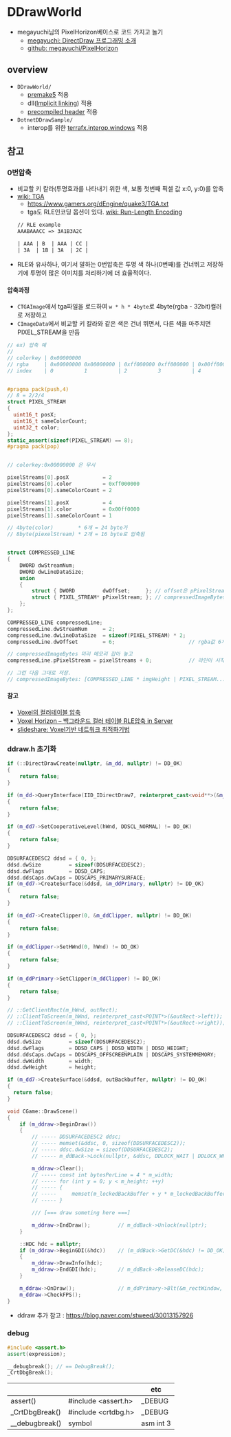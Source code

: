 # DDrawWorld

- megayuchi님의 PixelHorizon베이스로 코드 가지고 놀기
  - [megayuchi: DirectDraw 프로그래밍 소개](https://www.youtube.com/watch?v=J0MNKUYw1zY)
  - [github: megayuchi/PixelHorizon](https://github.com/megayuchi/PixelHorizon)

## overview

- `DDrawWorld/`
  - [premake5](https://premake.github.io/) 적용
  - dll([Implicit linking](https://docs.microsoft.com/en-us/cpp/build/linking-an-executable-to-a-dll)) 적용
  - [precompiled header](https://docs.microsoft.com/en-us/cpp/build/creating-precompiled-header-files) 적용
- `DotnetDDrawSample/`
  - interop를 위한 [terrafx.interop.windows](https://github.com/terrafx/terrafx.interop.windows) 적용

## 참고

### 0번압축

- 비교할 키 칼라(투명효과를 나타내기 위한 색, 보통 첫번째 픽셀 값 x:0, y:0)를 압축
- [wiki: TGA](https://en.wikipedia.org/wiki/Truevision_TGA)
  - https://www.gamers.org/dEngine/quake3/TGA.txt
  - tga도 RLE인코딩 옵션이 있다. [wiki: Run-Length Encoding](https://en.wikipedia.org/wiki/Run-length_encoding)
  ``` txt
  // RLE example
  AAABAAACC => 3A1B3A2C

  | AAA | B  | AAA | CC |
  | 3A  | 1B | 3A  | 2C |
  ```
- RLE와 유사하나, 여기서 말하는 0번압축은 투명 색 하나(0번째)를 건너뛰고 저장하기에 투명이 많은 이미치를 처리하기에 더 효율적이다.

#### 압축과정

- `CTGAImage`에서 tga파일을 로드하여 `w * h * 4byte`로 4byte(rgba - 32bit)컬러로 저장하고
- `CImageData`에서 비교할 키 칼라와 같은 색은 건너 뛰면서, 다른 색을 마주치면 PIXEL_STREAM을 만듬

``` cpp
// ex) 압축 예
// 
// colorkey | 0x00000000
// rgba     | 0x00000000 0x00000000 | 0xff000000 0xff000000 | 0x00ff0000 | 0x00000000
// index    | 0          1          | 2          3          | 4          | 5


#pragma pack(push,4)
// 8 = 2/2/4
struct PIXEL_STREAM
{
  uint16_t posX;
  uint16_t sameColorCount;
  uint32_t color;
};
static_assert(sizeof(PIXEL_STREAM) == 8);
#pragma pack(pop)


// colorkey:0x00000000 은 무시

pixelStreams[0].posX           = 2
pixelStreams[0].color          = 0xff000000
pixelStreams[0].sameColorCount = 2

pixelStreams[1].posX           = 4
pixelStreams[1].color          = 0x00ff0000
pixelStreams[1].sameColorCount = 1

// 4byte(color)        * 6개 = 24 byte가
// 8byte(piexelStream) * 2개 = 16 byte로 압축됨


struct COMPRESSED_LINE
{
    DWORD dwStreamNum;
    DWORD dwLineDataSize;
    union
    {
        struct { DWORD         dwOffset;     }; // offset은 pPixelStream을 얻기위한 중간데이터
        struct { PIXEL_STREAM* pPixelStream; }; // compressedImageBytes는 최종적으로 pPixelStream 즉 주소를 들고 있게 됨.
    };
};

COMPRESSED_LINE compressedLine;
compressedLine.dwStreamNum     = 2;
compressedLine.dwLineDataSize  = sizeof(PIXEL_STREAM) * 2;
compressedLine.dwOffset        = 6;                        // rgba값 6개 읽었으니

// compressedImageBytes 미리 메모리 잡아 놓고
compressedLine.pPixelStream = pixelStreams + 0;            // 라인이 시작하는 첫번째

// 그런 다음 그대로 저장.
// compressedImageBytes: [COMPRESSED_LINE * imgHeight | PIXEL_STREAM.... ]
```

#### 참고

- [Voxel의 컬러테이블 압축](https://megayuchi.com/2017/06/15/gamedev-voxel%EC%9D%98-%EC%BB%AC%EB%9F%AC%ED%85%8C%EC%9D%B4%EB%B8%94-%EC%95%95%EC%B6%95/)
- [Voxel Horizon – 백그라운드 컬러 테이블 RLE압축 in Server](https://megayuchi.com/2017/06/16/gamedev-voxel-horizon-%EB%B0%B1%EA%B7%B8%EB%9D%BC%EC%9A%B4%EB%93%9C-%EC%BB%A4%EB%9F%AC-%ED%85%8C%EC%9D%B4%EB%B8%94-rle%EC%95%95%EC%B6%95-in-server/)
- [slideshare: Voxel기반 네트워크 최적화기법](https://www.slideshare.net/dgtman/voxel-based-gameoptimazationrelelase)

### ddraw.h 초기화

``` cpp
if (::DirectDrawCreate(nullptr, &m_dd, nullptr) != DD_OK)
{
    return false;
}

if (m_dd->QueryInterface(IID_IDirectDraw7, reinterpret_cast<void**>(&m_dd7)) != DD_OK)
{
    return false;
}

if (m_dd7->SetCooperativeLevel(hWnd, DDSCL_NORMAL) != DD_OK)
{
    return false;
}

DDSURFACEDESC2 ddsd = { 0, };
ddsd.dwSize         = sizeof(DDSURFACEDESC2);
ddsd.dwFlags        = DDSD_CAPS;
ddsd.ddsCaps.dwCaps = DDSCAPS_PRIMARYSURFACE;
if (m_dd7->CreateSurface(&ddsd, &m_ddPrimary, nullptr) != DD_OK)
{
    return false;
}

if (m_dd7->CreateClipper(0, &m_ddClipper, nullptr) != DD_OK)
{
    return false;
}

if (m_ddClipper->SetHWnd(0, hWnd) != DD_OK)
{
    return false;
}

if (m_ddPrimary->SetClipper(m_ddClipper) != DD_OK)
{
    return false;
}

// ::GetClientRect(m_hWnd, outRect);
// ::ClientToScreen(m_hWnd, reinterpret_cast<POINT*>(&outRect->left));
// ::ClientToScreen(m_hWnd, reinterpret_cast<POINT*>(&outRect->right));

DDSURFACEDESC2 ddsd = { 0, };
ddsd.dwSize         = sizeof(DDSURFACEDESC2);
ddsd.dwFlags        = DDSD_CAPS | DDSD_WIDTH | DDSD_HEIGHT;
ddsd.ddsCaps.dwCaps = DDSCAPS_OFFSCREENPLAIN | DDSCAPS_SYSTEMMEMORY;
ddsd.dwWidth        = width;
ddsd.dwHeight       = height;

if (m_dd7->CreateSurface(&ddsd, outBackbuffer, nullptr) != DD_OK)
{
  return false;
}
```

``` cpp
void CGame::DrawScene()
{
    if (m_ddraw->BeginDraw())
    {
        // ----- DDSURFACEDESC2 ddsc;
        // ----- memset(&ddsc, 0, sizeof(DDSURFACEDESC2));
        // ----- ddsc.dwSize = sizeof(DDSURFACEDESC2);
        // ----- m_ddBack->Lock(nullptr, &ddsc, DDLOCK_WAIT | DDLOCK_WRITEONLY, nullptr);

        m_ddraw->Clear();
        // ----- const int bytesPerLine = 4 * m_width;
        // ----- for (int y = 0; y < m_height; ++y)
        // ----- {
        // -----     memset(m_lockedBackBuffer + y * m_lockedBackBufferPitch, 0, bytesPerLine);
        // ----- }

        /// [=== draw someting here ===]

        m_ddraw->EndDraw();         // m_ddBack->Unlock(nullptr);
    }

    ::HDC hdc = nullptr;
    if (m_ddraw->BeginGDI(&hdc))    // (m_ddBack->GetDC(&hdc) != DD_OK)
    {
        m_ddraw->DrawInfo(hdc);
        m_ddraw->EndGDI(hdc);       // m_ddBack->ReleaseDC(hdc);
    }

    m_ddraw->OnDraw();              // m_ddPrimary->Blt(&m_rectWindow, m_ddBack, nullptr, DDBLT_WAIT, nullptr);
    m_ddraw->CheckFPS();
}
```

- ddraw 추가 참고 : <https://blog.naver.com/stweed/30013157926>

### debug

``` cpp
#include <assert.h>
assert(expression);

__debugbreak(); // == DebugBreak();
_CrtDbgBreak();
```

|                |                     | etc       |
| -------------- | ------------------- | --------- |
| assert()       | #include <assert.h> | _DEBUG    |
| _CrtDbgBreak() | #include <crtdbg.h> | _DEBUG    |
| __debugbreak() | symbol              | asm int 3 |